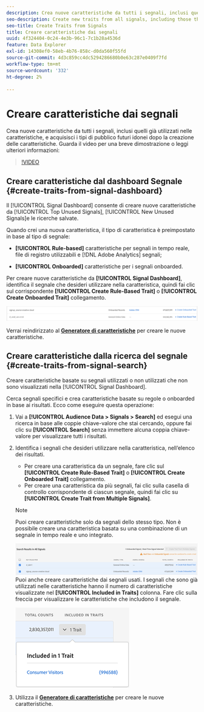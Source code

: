 ```yaml
---
description: Crea nuove caratteristiche da tutti i segnali, inclusi quelli già utilizzati nelle caratteristiche, e acquisisci i tipi di pubblico futuri idonei dopo la creazione delle caratteristiche.
seo-description: Create new traits from all signals, including those that are already used in traits, and capture future audiences that qualify after trait creation.
seo-title: Create Traits from Signals
title: Creare caratteristiche dai segnali
uuid: 4f324404-0c24-4e3b-96c1-7c1b28a4536d
feature: Data Explorer
exl-id: 14308ef0-58eb-4b76-858c-d0da560f55fd
source-git-commit: 4d3c859cc4dc5294286680b0e63c287e0409f7fd
workflow-type: tm+mt
source-wordcount: '332'
ht-degree: 2%

---
```


# Creare caratteristiche dai segnali

Crea nuove caratteristiche da tutti i segnali, inclusi quelli già utilizzati nelle caratteristiche, e acquisisci i tipi di pubblico futuri idonei dopo la creazione delle caratteristiche. Guarda il video per una breve dimostrazione o leggi ulteriori informazioni:

>[!VIDEO](https://video.tv.adobe.com/v/25169/?quality=12)

## Creare caratteristiche dal dashboard Segnale {#create-traits-from-signal-dashboard}

Il [!UICONTROL Signal Dashboard] consente di creare nuove caratteristiche da [!UICONTROL Top Unused Signals], [!UICONTROL New Unused Signals]e le ricerche salvate.

Quando crei una nuova caratteristica, il tipo di caratteristica è preimpostato in base al tipo di segnale:

* **[!UICONTROL Rule-based]** caratteristiche per segnali in tempo reale, file di registro utilizzabili e [!DNL Adobe Analytics] segnali;

* **[!UICONTROL Onboarded]** caratteristiche per i segnali onboarded.

Per creare nuove caratteristiche da **[!UICONTROL Signal Dashboard]**, identifica il segnale che desideri utilizzare nella caratteristica, quindi fai clic sul corrispondente **[!UICONTROL Create Rule-Based Trait]** o **[!UICONTROL Create Onboarded Trait]** collegamento.

![](assets/signals-create-trait.png)

Verrai reindirizzato al **[Generatore di caratteristiche](../../features/traits/about-trait-builder.md)** per creare le nuove caratteristiche.

## Creare caratteristiche dalla ricerca del segnale {#create-traits-from-signal-search}

Creare caratteristiche basate su segnali utilizzati o non utilizzati che non sono visualizzati nella [!UICONTROL Signal Dashboard].

Cerca segnali specifici e crea caratteristiche basate su regole o onboarded in base ai risultati. Ecco come eseguire questa operazione:

1. Vai a **[!UICONTROL Audience Data > Signals > Search]** ed esegui una ricerca in base alle coppie chiave-valore che stai cercando, oppure fai clic su **[!UICONTROL Search]** senza immettere alcuna coppia chiave-valore per visualizzare tutti i risultati.
2. Identifica i segnali che desideri utilizzare nella caratteristica, nell’elenco dei risultati.
   * Per creare una caratteristica da un segnale, fare clic sul **[!UICONTROL Create Rule-Based Trait]** o **[!UICONTROL Create Onboarded Trait]** collegamento.
   * Per creare una caratteristica da più segnali, fai clic sulla casella di controllo corrispondente di ciascun segnale, quindi fai clic su **[!UICONTROL Create Trait from Multiple Signals]**.

   >[!NOTE]
   >Puoi creare caratteristiche solo da segnali dello stesso tipo. Non è possibile creare una caratteristica basata su una combinazione di un segnale in tempo reale e uno integrato.
   >
   > ![](assets/signals-create-trait-search.png)
   >Puoi anche creare caratteristiche dai segnali usati. I segnali che sono già utilizzati nelle caratteristiche hanno il numero di caratteristiche visualizzate nel **[!UICONTROL Included in Traits]** colonna. Fare clic sulla freccia per visualizzare le caratteristiche che includono il segnale.
   >
   >![](assets/signals-used-traits.png)

3. Utilizza il **[Generatore di caratteristiche](../../features/traits/about-trait-builder.md)** per creare le nuove caratteristiche.
